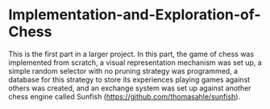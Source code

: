 # Implementation-and-Exploration-of-Chess
This is the first part in a larger project. In this part, the game of chess was implemented from scratch, a visual representation mechanism was set up, a simple random selector with no pruning strategy was programmed, a database for this strategy to store its experiences playing games against others was created, and an exchange system was set up against another chess engine called Sunfish (https://github.com/thomasahle/sunfish).

<!-- Incomplete -->
